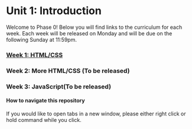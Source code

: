 # Unit 1: Introduction

Welcome to Phase 0! Below you will find links to the curriculum for each week. Each week will be released on Monday and will be due on the following Sunday at 11:59pm.

### [Week 1: HTML/CSS](week_1)
### Week 2: More HTML/CSS (To be released)
### Week 3: JavaScript(To be released)

#### How to navigate this repository
If you would like to open tabs in a new window, please either right click or hold command while you click. 

